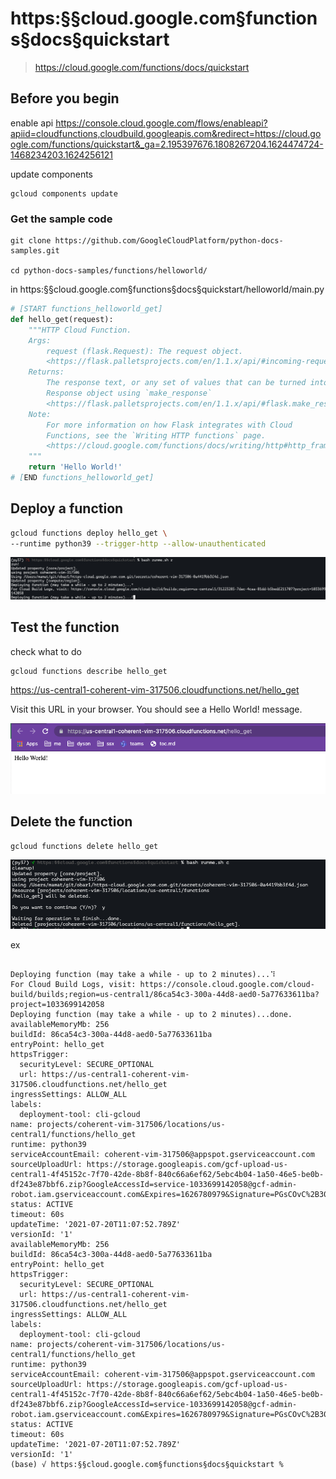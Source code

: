 # https:§§cloud.google.com§functions§docs§quickstart
> https://cloud.google.com/functions/docs/quickstart

## Before you begin

enable api
https://console.cloud.google.com/flows/enableapi?apiid=cloudfunctions,cloudbuild.googleapis.com&redirect=https://cloud.google.com/functions/quickstart&_ga=2.195397676.1808267204.1624474724-1468234203.1624256121

update components

```
gcloud components update
```

### Get the sample code

```
git clone https://github.com/GoogleCloudPlatform/python-docs-samples.git

cd python-docs-samples/functions/helloworld/
```

in https:§§cloud.google.com§functions§docs§quickstart/helloworld/main.py

```python
# [START functions_helloworld_get]
def hello_get(request):
    """HTTP Cloud Function.
    Args:
        request (flask.Request): The request object.
        <https://flask.palletsprojects.com/en/1.1.x/api/#incoming-request-data>
    Returns:
        The response text, or any set of values that can be turned into a
        Response object using `make_response`
        <https://flask.palletsprojects.com/en/1.1.x/api/#flask.make_response>.
    Note:
        For more information on how Flask integrates with Cloud
        Functions, see the `Writing HTTP functions` page.
        <https://cloud.google.com/functions/docs/writing/http#http_frameworks>
    """
    return 'Hello World!'
# [END functions_helloworld_get]
```

## Deploy a function

```bash
gcloud functions deploy hello_get \
--runtime python39 --trigger-http --allow-unauthenticated
```
![](2021-06-24-14-56-01.png)

## Test the function
check what to do
```
gcloud functions describe hello_get
```

https://us-central1-coherent-vim-317506.cloudfunctions.net/hello_get


Visit this URL in your browser. You should see a Hello World! message.

![](2021-06-24-14-58-31.png)

## Delete the function

```
gcloud functions delete hello_get 
```

![](2021-06-24-14-59-21.png)

ex
```

Deploying function (may take a while - up to 2 minutes)...⠹
For Cloud Build Logs, visit: https://console.cloud.google.com/cloud-build/builds;region=us-central1/86ca54c3-300a-44d8-aed0-5a77633611ba?project=1033699142058
Deploying function (may take a while - up to 2 minutes)...done.
availableMemoryMb: 256
buildId: 86ca54c3-300a-44d8-aed0-5a77633611ba
entryPoint: hello_get
httpsTrigger:
  securityLevel: SECURE_OPTIONAL
  url: https://us-central1-coherent-vim-317506.cloudfunctions.net/hello_get
ingressSettings: ALLOW_ALL
labels:
  deployment-tool: cli-gcloud
name: projects/coherent-vim-317506/locations/us-central1/functions/hello_get
runtime: python39
serviceAccountEmail: coherent-vim-317506@appspot.gserviceaccount.com
sourceUploadUrl: https://storage.googleapis.com/gcf-upload-us-central1-4f45152c-7f70-42de-8b8f-840c66a6ef62/5ebc4b04-1a50-46e5-be0b-df243e87bbf6.zip?GoogleAccessId=service-1033699142058@gcf-admin-robot.iam.gserviceaccount.com&Expires=1626780979&Signature=PGsCOvC%2B30z8ivXGdQCFLJpwxt7SOCWXxt2vi8faW%2FDWYt3qFmPqhO6ySstNWf7AZvJ%2BKyK4eUT0SKMM%2BXVV53JrFl7ffq1Y%2BYbuDXAtlib3TO5qkp4UEREyhm0BpMCb0McRPoG7wMKbWF4Htoev%2Btt5mUPGTI0BlbndOgh2QKX4ViMTJCgNo%2FH%2Bw3QCLmt892IZw5jKpiZtrVlcHCNWG1z0y6DCBiBklzhpL4MlEIzTzUqd0ru4MnoBoZFbOPaFVAPaEeIiPm7zEeu9x3IEOm6hS2T%2FlUCsWGu1NLOm2%2FlnFlomu5OHKGUal0X1NNPpvep0U6ZL6GJ9D1SuFvwQkw%3D%3D
status: ACTIVE
timeout: 60s
updateTime: '2021-07-20T11:07:52.789Z'
versionId: '1'
availableMemoryMb: 256
buildId: 86ca54c3-300a-44d8-aed0-5a77633611ba
entryPoint: hello_get
httpsTrigger:
  securityLevel: SECURE_OPTIONAL
  url: https://us-central1-coherent-vim-317506.cloudfunctions.net/hello_get
ingressSettings: ALLOW_ALL
labels:
  deployment-tool: cli-gcloud
name: projects/coherent-vim-317506/locations/us-central1/functions/hello_get
runtime: python39
serviceAccountEmail: coherent-vim-317506@appspot.gserviceaccount.com
sourceUploadUrl: https://storage.googleapis.com/gcf-upload-us-central1-4f45152c-7f70-42de-8b8f-840c66a6ef62/5ebc4b04-1a50-46e5-be0b-df243e87bbf6.zip?GoogleAccessId=service-1033699142058@gcf-admin-robot.iam.gserviceaccount.com&Expires=1626780979&Signature=PGsCOvC%2B30z8ivXGdQCFLJpwxt7SOCWXxt2vi8faW%2FDWYt3qFmPqhO6ySstNWf7AZvJ%2BKyK4eUT0SKMM%2BXVV53JrFl7ffq1Y%2BYbuDXAtlib3TO5qkp4UEREyhm0BpMCb0McRPoG7wMKbWF4Htoev%2Btt5mUPGTI0BlbndOgh2QKX4ViMTJCgNo%2FH%2Bw3QCLmt892IZw5jKpiZtrVlcHCNWG1z0y6DCBiBklzhpL4MlEIzTzUqd0ru4MnoBoZFbOPaFVAPaEeIiPm7zEeu9x3IEOm6hS2T%2FlUCsWGu1NLOm2%2FlnFlomu5OHKGUal0X1NNPpvep0U6ZL6GJ9D1SuFvwQkw%3D%3D
status: ACTIVE
timeout: 60s
updateTime: '2021-07-20T11:07:52.789Z'
versionId: '1'
(base) √ https:§§cloud.google.com§functions§docs§quickstart %
```